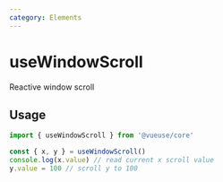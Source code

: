 ```yaml
---
category: Elements
---
```


# useWindowScroll

Reactive window scroll

## Usage

```js
import { useWindowScroll } from '@vueuse/core'

const { x, y } = useWindowScroll()
console.log(x.value) // read current x scroll value
y.value = 100 // scroll y to 100
```
